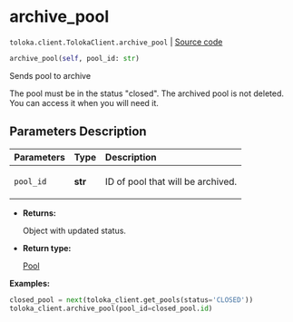 # archive_pool
`toloka.client.TolokaClient.archive_pool` | [Source code](https://github.com/Toloka/toloka-kit/blob/v0.1.26/src/client/__init__.py#L40)

```python
archive_pool(self, pool_id: str)
```

Sends pool to archive


The pool must be in the status "closed".
The archived pool is not deleted. You can access it when you will need it.

## Parameters Description

| Parameters | Type | Description |
| :----------| :----| :-----------|
`pool_id`|**str**|<p>ID of pool that will be archived.</p>

* **Returns:**

  Object with updated status.

* **Return type:**

  [Pool](toloka.client.pool.Pool.md)

**Examples:**

```python
closed_pool = next(toloka_client.get_pools(status='CLOSED'))
toloka_client.archive_pool(pool_id=closed_pool.id)
```
